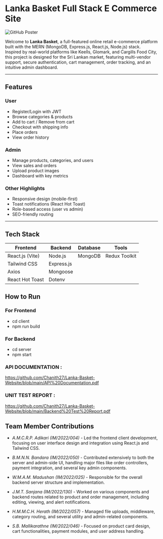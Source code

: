 # Lanka Basket Full Stack E Commerce Site

![GitHub Poster](https://github.com/user-attachments/assets/c071d46e-ed58-4459-87b9-57350ac82863)

Welcome to **Lanka Basket**, a full-featured online retail e-commerce platform built with the MERN (MongoDB, Express.js, React.js, Node.js) stack. Inspired by real-world platforms like Keells, Glomark, and Cargills Food City, this project is designed for the Sri Lankan market, featuring multi-vendor support, secure authentication, cart management, order tracking, and an intuitive admin dashboard.

---

## Features

### User
- Register/Login with JWT
- Browse categories & products
- Add to cart / Remove from cart
- Checkout with shipping info
- Place orders
- View order history

### Admin
- Manage products, categories, and users
- View sales and orders
- Upload product images
- Dashboard with key metrics

### Other Highlights
- Responsive design (mobile-first)
- Toast notifications (React Hot Toast)
- Role-based access (user vs admin)
- SEO-friendly routing

---

## Tech Stack

| Frontend        | Backend     | Database | Tools                   |
|-----------------|-------------|----------|--------------------------|
| React.js (Vite) | Node.js     | MongoDB  | Redux Toolkit            |
| Tailwind CSS    | Express.js  |          | |
| Axios           | Mongoose    |          |               |
| React Hot Toast | Dotenv      |          |       |
                                     
## How to Run

### For Frontend
- cd client
- npm run build

### For Backend
- cd server
- npm start

### API DOCUMENTATION : 
https://github.com/Chanith27/Lanka-Basket-Website/blob/main/API%20Documentation.pdf

### UNIT TEST REPORT : 
https://github.com/Chanith27/Lanka-Basket-Website/blob/main/Backend%20Test%20Report.pdf  

## Team Member Contributions

- *A.M.C.R.P. Adikari (IM/2022/004)* - Led the frontend client development, focusing on user interface design and integration using React.js and Tailwind CSS.

- *B.M.N.N. Bandara (IM/2022/050)* - Contributed extensively to both the server and admin-side UI, handling major files like order controllers, payment integration, and several key admin components.

- *W.M.A.M. Madushan (IM/2022/025)* - Responsible for the overall backend server structure and implementation.

- *J.M.T. Sanjana (IM/2022/130)* - Worked on various components and backend routes related to product and order management, including editing, viewing, and alert notifications.




- *H.M.M.C.H. Herath (IM/2022/057)* - Managed file uploads, middleware, category routing, and several utility and admin-related components.

- *S.B. Mallikarathne (IM/2022/046)* - Focused on product card design, cart functionalities, payment modules, and user address handling.

